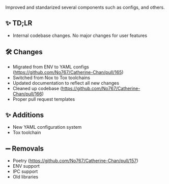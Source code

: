 Improved and standarized several components such as 
configs, and others.

## ✨ TD;LR

- Internal codebase changes. No major changes for user features

## 🛠️ Changes

- Migrated from ENV to YAML configs (https://github.com/No767/Catherine-Chan/pull/165)
- Switched from Nox to Tox toolchains
- Updated documentation to reflect all new changes
- Cleaned up codebase (https://github.com/No767/Catherine-Chan/pull/166)
- Proper pull request templates

## ✨ Additions

- New YAML configuration system
- Tox toolchain

## ➖ Removals

- Poetry (https://github.com/No767/Catherine-Chan/pull/157)
- ENV support
- IPC support
- Old libraries
